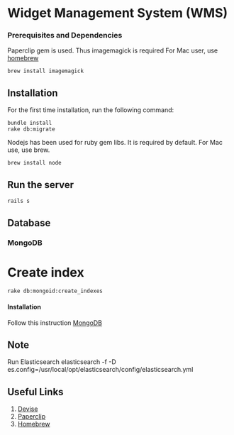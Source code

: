 Widget Management System (WMS)
========================

### Prerequisites and Dependencies

Paperclip gem is used. Thus imagemagick is required
For Mac user, use [homebrew](http://brew.sh/)
```
brew install imagemagick
```

## Installation
For the first time installation, run the following command:
```
bundle install
rake db:migrate
```

Nodejs has been used for ruby gem libs. It is required by default.
For Mac use, use brew.
```
brew install node
```


## Run the server
```
rails s
```

## Database

### MongoDB
# Create index
```
rake db:mongoid:create_indexes
```

#### Installation
Follow this instruction [MongoDB](http://docs.mongodb.org/manual/tutorial/install-mongodb-on-ubuntu/)

## Note
Run Elasticsearch
elasticsearch -f -D es.config=/usr/local/opt/elasticsearch/config/elasticsearch.yml

## Useful  Links
1. [Devise](https://github.com/plataformatec/devise)
2. [Paperclip](https://github.com/thoughtbot/paperclip)
3. [Homebrew](http://brew.io/)
